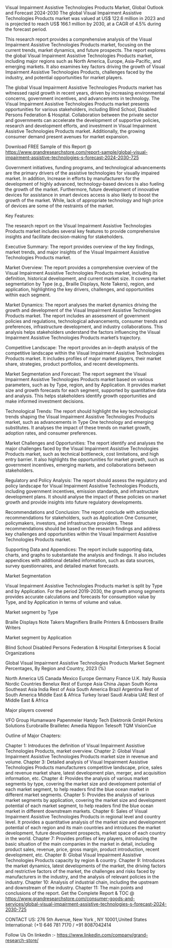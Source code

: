 Visual Impairment Assistive Technologies Products Market, Global Outlook and Forecast 2024-2030
The global Visual Impairment Assistive Technologies Products market was valued at US$ 122.6 million in 2023 and is projected to reach US$ 166.1 million by 2030, at a CAGR of 4.5% during the forecast period.

This research report provides a comprehensive analysis of the Visual Impairment Assistive Technologies Products market, focusing on the current trends, market dynamics, and future prospects. The report explores the global Visual Impairment Assistive Technologies Products market, including major regions such as North America, Europe, Asia-Pacific, and emerging markets. It also examines key factors driving the growth of Visual Impairment Assistive Technologies Products, challenges faced by the industry, and potential opportunities for market players.

The global Visual Impairment Assistive Technologies Products market has witnessed rapid growth in recent years, driven by increasing environmental concerns, government incentives, and advancements in technology. The Visual Impairment Assistive Technologies Products market presents opportunities for various stakeholders, including Blind School, Disabled Persons Federation & Hospital. Collaboration between the private sector and governments can accelerate the development of supportive policies, research and development efforts, and investment in Visual Impairment Assistive Technologies Products market. Additionally, the growing consumer demand present avenues for market expansion.

Download FREE Sample of this Report @ https://www.grandresearchstore.com/report-sample/global-visual-impairment-assistive-technologies-s-forecast-2024-2030-725

Government initiatives, funding programs, and technological advancements are the primary drivers of the assistive technologies for visually impaired market. In addition, Increase in efforts by manufacturers for the development of highly advanced, technology-based devices is also fueling the growth of the market. Furthermore, future development of innovative devices for assistance in smart devices access is also likely to boost the growth of the market. While, lack of appropriate technology and high price of devices are some of the restraints of the market.

Key Features:

The research report on the Visual Impairment Assistive Technologies Products market includes several key features to provide comprehensive insights and facilitate decision-making for stakeholders.

Executive Summary: The report provides overview of the key findings, market trends, and major insights of the Visual Impairment Assistive Technologies Products market.

Market Overview: The report provides a comprehensive overview of the Visual Impairment Assistive Technologies Products market, including its definition, historical development, and current market size. It covers market segmentation by Type (e.g., Braille Displays, Note Takers), region, and application, highlighting the key drivers, challenges, and opportunities within each segment.

Market Dynamics: The report analyses the market dynamics driving the growth and development of the Visual Impairment Assistive Technologies Products market. The report includes an assessment of government policies and regulations, technological advancements, consumer trends and preferences, infrastructure development, and industry collaborations. This analysis helps stakeholders understand the factors influencing the Visual Impairment Assistive Technologies Products market’s trajectory.

Competitive Landscape: The report provides an in-depth analysis of the competitive landscape within the Visual Impairment Assistive Technologies Products market. It includes profiles of major market players, their market share, strategies, product portfolios, and recent developments.

Market Segmentation and Forecast: The report segment the Visual Impairment Assistive Technologies Products market based on various parameters, such as by Type, region, and by Application. It provides market size and growth forecasts for each segment, supported by quantitative data and analysis. This helps stakeholders identify growth opportunities and make informed investment decisions.

Technological Trends: The report should highlight the key technological trends shaping the Visual Impairment Assistive Technologies Products market, such as advancements in Type One technology and emerging substitutes. It analyses the impact of these trends on market growth, adoption rates, and consumer preferences.

Market Challenges and Opportunities: The report identify and analyses the major challenges faced by the Visual Impairment Assistive Technologies Products market, such as technical bottleneck, cost limitations, and high entry barrier. It also highlights the opportunities for market growth, such as government incentives, emerging markets, and collaborations between stakeholders.

Regulatory and Policy Analysis: The report should assess the regulatory and policy landscape for Visual Impairment Assistive Technologies Products, including government incentives, emission standards, and infrastructure development plans. It should analyse the impact of these policies on market growth and provide insights into future regulatory developments.

Recommendations and Conclusion: The report conclude with actionable recommendations for stakeholders, such as Application One Consumer, policymakers, investors, and infrastructure providers. These recommendations should be based on the research findings and address key challenges and opportunities within the Visual Impairment Assistive Technologies Products market.

Supporting Data and Appendices: The report include supporting data, charts, and graphs to substantiate the analysis and findings. It also includes appendices with additional detailed information, such as data sources, survey questionnaires, and detailed market forecasts.

Market Segmentation

Visual Impairment Assistive Technologies Products market is split by Type and by Application. For the period 2019-2030, the growth among segments provides accurate calculations and forecasts for consumption value by Type, and by Application in terms of volume and value.

Market segment by Type

Braille Displays
Note Takers
Magnifiers
Braille Printers & Embossers
Braille Writers

Market segment by Application

Blind School
Disabled Persons Federation & Hospital
Enterprises & Social Organizations

Global Visual Impairment Assistive Technologies Products Market Segment Percentages, By Region and Country, 2023 (%)

North America
US
Canada
Mexico
Europe
Germany
France
U.K.
Italy
Russia
Nordic Countries
Benelux
Rest of Europe
Asia
China
Japan
South Korea
Southeast Asia
India
Rest of Asia
South America
Brazil
Argentina
Rest of South America
Middle East & Africa
Turkey
Israel
Saudi Arabia
UAE
Rest of Middle East & Africa

Major players covered

VFO Group
Humanware
Papenmeier
Handy Tech Elektronik GmbH
Perkins Solutions
Eurobraille
Brailletec
Amedia
Nippon Telesoft
TQM
VisionCue

Outline of Major Chapters:

Chapter 1: Introduces the definition of Visual Impairment Assistive Technologies Products, market overview.
Chapter 2: Global Visual Impairment Assistive Technologies Products market size in revenue and volume.
Chapter 3: Detailed analysis of Visual Impairment Assistive Technologies Products manufacturers competitive landscape, price, sales and revenue market share, latest development plan, merger, and acquisition information, etc.
Chapter 4: Provides the analysis of various market segments by type, covering the market size and development potential of each market segment, to help readers find the blue ocean market in different market segments.
Chapter 5: Provides the analysis of various market segments by application, covering the market size and development potential of each market segment, to help readers find the blue ocean market in different downstream markets.
Chapter 6: Sales of Visual Impairment Assistive Technologies Products in regional level and country level. It provides a quantitative analysis of the market size and development potential of each region and its main countries and introduces the market development, future development prospects, market space of each country in the world.
Chapter 7: Provides profiles of key players, introducing the basic situation of the main companies in the market in detail, including product sales, revenue, price, gross margin, product introduction, recent development, etc.
Chapter 8: Global Visual Impairment Assistive Technologies Products capacity by region & country.
Chapter 9: Introduces the market dynamics, latest developments of the market, the driving factors and restrictive factors of the market, the challenges and risks faced by manufacturers in the industry, and the analysis of relevant policies in the industry.
Chapter 10: Analysis of industrial chain, including the upstream and downstream of the industry.
Chapter 11: The main points and conclusions of the report.
Get the Complete Report & TOC @ https://www.grandresearchstore.com/consumer-goods-and-services/global-visual-impairment-assistive-technologies-s-forecast-2024-2030-725

CONTACT US:
276 5th Avenue, New York , NY 10001,United States
International: (+1) 646 781 7170 / +91 8087042414

Follow Us On linkedin :- https://www.linkedin.com/company/grand-research-store/
